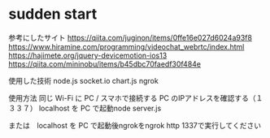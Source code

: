 # sudden start
参考にしたサイト  https://qiita.com/juginon/items/0ffe16e027d6024a93f8
              https://www.hiramine.com/programming/videochat_webrtc/index.html
              https://hajimete.org/jquery-devicemotion-ios13
              https://qiita.com/mininobu/items/b45dbc70faedf30f484e
           
使用した技術    node.js
              socket.io
              chart.js
              ngrok
             
使用方法
同じ Wi-Fi に PC / スマホで接続する
PC のIPアドレスを確認する（１３３７）
localhost を PC で起動node server.js

または　localhost を PC で起動後ngrokをngrok http 1337で実行してください

